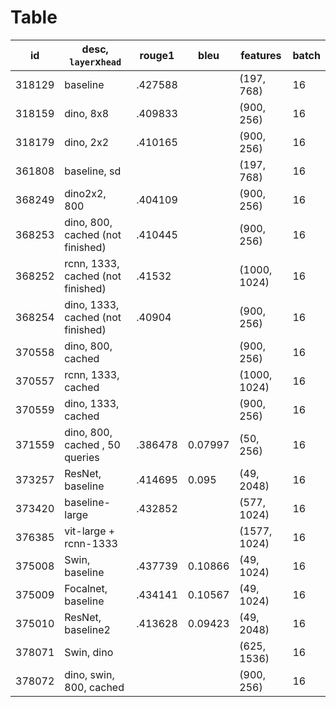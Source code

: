 # Table
| id     | desc, `layer`x`head`              | rouge1  | bleu    | features     | batch |
|--------|-----------------------------------|---------|---------|--------------|-------|
| 318129 | baseline                          | .427588 |         | (197, 768)   | 16    |
| 318159 | dino, 8x8                         | .409833 |         | (900, 256)   | 16    |
| 318179 | dino, 2x2                         | .410165 |         | (900, 256)   | 16    |
| 361808 | baseline, sd                      |         |         | (197, 768)   | 16    |
| 368249 | dino2x2, 800                      | .404109 |         | (900, 256)   | 16    |
| 368253 | dino, 800, cached (not finished)  | .410445 |         | (900, 256)   | 16    |
| 368252 | rcnn, 1333, cached (not finished) | .41532  |         | (1000, 1024) | 16    |
| 368254 | dino, 1333, cached (not finished) | .40904  |         | (900, 256)   | 16    |
| 370558 | dino, 800, cached                 |         |         | (900, 256)   | 16    |
| 370557 | rcnn, 1333, cached                |         |         | (1000, 1024) | 16    |
| 370559 | dino, 1333, cached                |         |         | (900, 256)   | 16    |
| 371559 | dino, 800, cached , 50 queries    | .386478 | 0.07997 | (50, 256)    | 16    |
| 373257 | ResNet, baseline                  | .414695 | 0.095   | (49, 2048)   | 16    |
| 373420 | baseline-large                    | .432852 |         | (577, 1024)  | 16    |
| 376385 | vit-large + rcnn-1333             |         |         | (1577, 1024) | 16    |
| 375008 | Swin, baseline                    | .437739 | 0.10866 | (49, 1024)   | 16    |
| 375009 | Focalnet, baseline                | .434141 | 0.10567 | (49, 1024)   | 16    |
| 375010 | ResNet, baseline2                 | .413628 | 0.09423 | (49, 2048)   | 16    |
| 378071 | Swin, dino                        |         |         | (625, 1536)  | 16    |
| 378072 | dino, swin, 800, cached           |         |         | (900, 256)   | 16    |
